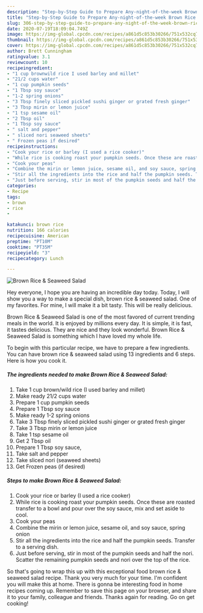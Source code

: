 ```yaml
---
description: "Step-by-Step Guide to Prepare Any-night-of-the-week Brown Rice &amp;amp; Seaweed Salad"
title: "Step-by-Step Guide to Prepare Any-night-of-the-week Brown Rice &amp;amp; Seaweed Salad"
slug: 306-step-by-step-guide-to-prepare-any-night-of-the-week-brown-rice-and-amp-seaweed-salad
date: 2020-07-19T18:09:04.749Z
image: https://img-global.cpcdn.com/recipes/a861d5c853b30266/751x532cq70/brown-rice-seaweed-salad-recipe-main-photo.jpg
thumbnail: https://img-global.cpcdn.com/recipes/a861d5c853b30266/751x532cq70/brown-rice-seaweed-salad-recipe-main-photo.jpg
cover: https://img-global.cpcdn.com/recipes/a861d5c853b30266/751x532cq70/brown-rice-seaweed-salad-recipe-main-photo.jpg
author: Brett Cunningham
ratingvalue: 3.1
reviewcount: 10
recipeingredient:
- "1 cup brownwild rice I used barley and millet"
- "21/2 cups water"
- "1 cup pumpkin seeds"
- "1 Tbsp soy sauce"
- "1-2 spring onions"
- "3 Tbsp finely sliced pickled sushi ginger or grated fresh ginger"
- "3 Tbsp mirin or lemon juice"
- "1 tsp sesame oil"
- "2 Tbsp oil"
- "1 Tbsp soy sauce"
- " salt and pepper"
- " sliced nori seaweed sheets"
- " Frozen peas if desired"
recipeinstructions:
- "Cook your rice or barley (I used a rice cooker)"
- "While rice is cooking roast your pumpkin seeds. Once these are roasted transfer to a bowl and pour over the soy sauce, mix and set aside to cool."
- "Cook your peas"
- "Combine the mirin or lemon juice, sesame oil, and soy sauce, spring onion"
- "Stir all the ingredients into the rice and half the pumpkin seeds. Transfer to a serving dish."
- "Just before serving, stir in most of the pumpkin seeds and half the nori. Scatter the remaining pumpkin seeds and nori over the top of the rice."
categories:
- Recipe
tags:
- brown
- rice
- 

katakunci: brown rice  
nutrition: 166 calories
recipecuisine: American
preptime: "PT10M"
cooktime: "PT35M"
recipeyield: "3"
recipecategory: Lunch

---
```



![Brown Rice &amp; Seaweed Salad](https://img-global.cpcdn.com/recipes/a861d5c853b30266/751x532cq70/brown-rice-seaweed-salad-recipe-main-photo.jpg)

Hey everyone, I hope you are having an incredible day today. Today, I will show you a way to make a special dish, brown rice &amp; seaweed salad. One of my favorites. For mine, I will make it a bit tasty. This will be really delicious.



Brown Rice &amp; Seaweed Salad is one of the most favored of current trending meals in the world. It is enjoyed by millions every day. It is simple, it is fast, it tastes delicious. They are nice and they look wonderful. Brown Rice &amp; Seaweed Salad is something which I have loved my whole life.


To begin with this particular recipe, we have to prepare a few ingredients. You can have brown rice &amp; seaweed salad using 13 ingredients and 6 steps. Here is how you cook it.

<!--inarticleads1-->

##### The ingredients needed to make Brown Rice &amp; Seaweed Salad:

1. Take 1 cup brown/wild rice (I used barley and millet)
1. Make ready 21/2 cups water
1. Prepare 1 cup pumpkin seeds
1. Prepare 1 Tbsp soy sauce
1. Make ready 1-2 spring onions
1. Take 3 Tbsp finely sliced pickled sushi ginger or grated fresh ginger
1. Take 3 Tbsp mirin or lemon juice
1. Take 1 tsp sesame oil
1. Get 2 Tbsp oil
1. Prepare 1 Tbsp soy sauce,
1. Take  salt and pepper
1. Take  sliced nori (seaweed sheets)
1. Get  Frozen peas (if desired)




<!--inarticleads2-->

##### Steps to make Brown Rice &amp; Seaweed Salad:

1. Cook your rice or barley (I used a rice cooker)
1. While rice is cooking roast your pumpkin seeds. Once these are roasted transfer to a bowl and pour over the soy sauce, mix and set aside to cool.
1. Cook your peas
1. Combine the mirin or lemon juice, sesame oil, and soy sauce, spring onion
1. Stir all the ingredients into the rice and half the pumpkin seeds. Transfer to a serving dish.
1. Just before serving, stir in most of the pumpkin seeds and half the nori. Scatter the remaining pumpkin seeds and nori over the top of the rice.




So that's going to wrap this up with this exceptional food brown rice &amp; seaweed salad recipe. Thank you very much for your time. I'm confident you will make this at home. There is gonna be interesting food in home recipes coming up. Remember to save this page on your browser, and share it to your family, colleague and friends. Thanks again for reading. Go on get cooking!
